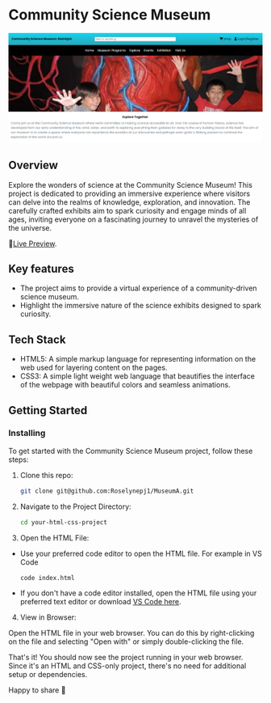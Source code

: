# Community Science Museum

![Community Science Museum](https://github.com/Roselynepj1/MuseumA/blob/master/images/community_science_museum.png)

## Overview

Explore the wonders of science at the Community Science Museum! This project is dedicated to providing an immersive experience where visitors can delve into the realms of knowledge, exploration, and innovation. The carefully crafted exhibits aim to spark curiosity and engage minds of all ages, inviting everyone on a fascinating journey to unravel the mysteries of the universe.

🔗[Live Preview](https://taupe-druid-f1f465.netlify.app/).

## Key features

- The project aims to provide a virtual experience of a community-driven science museum.
- Highlight the immersive nature of the science exhibits designed to spark curiosity.

## Tech Stack

- HTML5: A simple markup language for representing information on the web used for layering content on the pages.
- CSS3: A simple light weight web language that beautifies the interface of the webpage with beautiful colors and seamless animations.

## Getting Started

### Installing

To get started with the Community Science Museum project, follow these steps:

1. Clone this repo:
    ```bash
    git clone git@github.com:Roselynepj1/MuseumA.git
    ```
2. Navigate to the Project Directory:
    ```bash
    cd your-html-css-project
    ```
3. Open the HTML File:

- Use your preferred code editor to open the HTML file. For example in VS Code
    ```bash
    code index.html
    ```
- If you don't have a code editor installed, open the HTML file using your preferred text editor or download [VS Code here](https://code.visualstudio.com/download).

4. View in Browser:

Open the HTML file in your web browser. You can do this by right-clicking on the file and selecting "Open with" or simply double-clicking the file.

That's it! You should now see the project running in your web browser. Since it's an HTML and CSS-only project, there's no need for additional setup or dependencies.

Happy to share 🙌 
